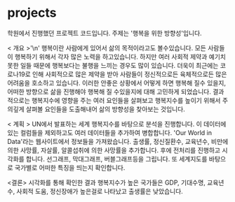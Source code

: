# projects
학원에서 진행했던 프로젝트 코드입니다. 주제는 '행복을 위한 방향성'입니다. 

< 개요 >'\n'
행복이란 사람에게 있어서 삶의 목적이라고도 볼수있습니다. 모든 사람들이 행복하기 위해서 각자 많은 노력을 하고있습니다. 하지만 여러 사회적 제약과 예기치 못한 일들 때문에 행복보다는 불행을 느끼는 경우도 많이 있습니다. 더욱이 최근에는 코로나19로 인해 사회적으로 많은 제약을 받아 사람들이 정신적으로든 육체적으로든 많은 어려움을 호소하고 있습니다. 이러한 안좋은 상황에서 어떻게 하면 행복해 질수 있을지, 어떠한 방향으로 삶을 진행해야 행복해 질 수있을지에 대해 고민하게 되었습니다. 
결과적으로는 행복지수에 영향을 주는 여러 요인들을 살펴보고 행복지수를 높이기 위해서 주의깊게 살펴볼 요인들을 도출해내어 삶의 방향성을 찾아보는 것입니다. 

< 계획 >
UN에서 발표하는 세계 행복지수를 바탕으로 분석을 진행합니다. 이 데이터에있는 컬럼들을 제외하고도 여러 데이터들을 추가하여 병합합니다. 'Our World in Data'라는 웹사이트에서 정보들을 가져왔습니다. 출생률, 정신질환수, 교육년수, 비만에의한 사망률, 자살률, 알콜섭취에 의한 사망률을 추가합니다. 후에 전처리를 진행하고 시각화를 합니다. 선그래프, 막대그래프, 버블그래프등을 그립니다. 또 세계지도를 바탕으로 국가별로 어떠한 특징을 띄는지 확인합니다.

<결론>
시각화를 통해 확인한 결과 행복지수가 높은 국가들은 GDP, 기대수명, 교육년수, 사회적 도움, 정신장애가 높은걸로 나타났고 출생률은 낮았습니다. 

